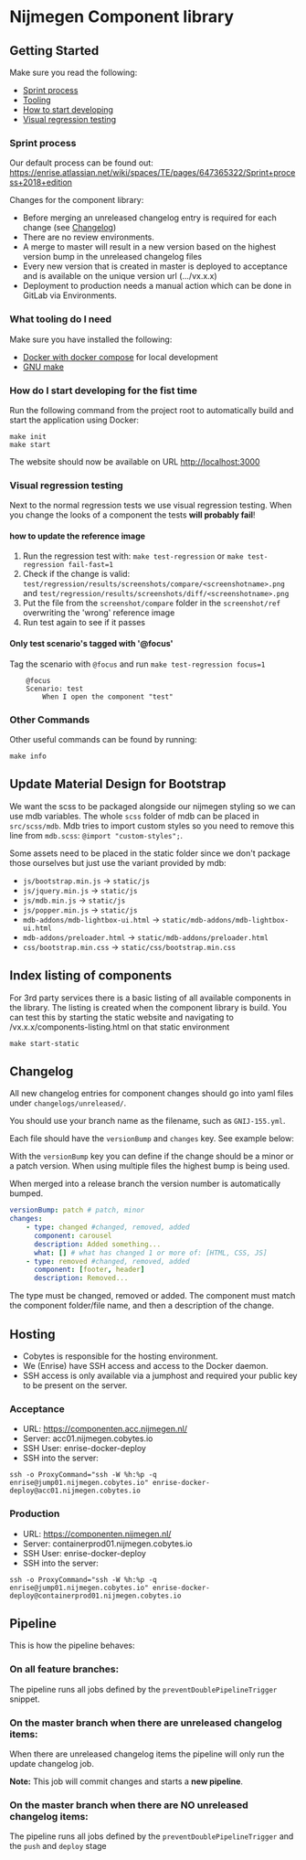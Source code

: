 # Nijmegen Component library

## Getting Started

Make sure you read the following:

-   [Sprint process](#sprint-process)
-   [Tooling](#what-tooling-do-i-need)
-   [How to start developing](#how-do-i-start-developing-for-the-fist-time)
-   [Visual regression testing](#visual-regression-testing)

### Sprint process

Our default process can be found out:
https://enrise.atlassian.net/wiki/spaces/TE/pages/647365322/Sprint+process+2018+edition

Changes for the component library:

-   Before merging an unreleased changelog entry is required for each change (see [Changelog](#changelog))
-   There are no review environments.
-   A merge to master will result in a new version based on the highest version bump in the unreleased changelog files
-   Every new version that is created in master is deployed to acceptance and is available on the unique version url (.../vx.x.x)
-   Deployment to production needs a manual action which can be done in GitLab via Environments.

### What tooling do I need

Make sure you have installed the following:

-   [Docker with docker compose](https://docs.docker.com/install/) for local development
-   [GNU make](https://www.gnu.org/software/make/)

### How do I start developing for the fist time

Run the following command from the project root to automatically build and start the application using Docker:

```shell
make init
make start
```

The website should now be available on URL <http://localhost:3000>

### Visual regression testing

Next to the normal regression tests we use visual regression testing.
When you change the looks of a component the tests **will probably fail**!

#### how to update the reference image

1. Run the regression test with: `make test-regression` or `make test-regression fail-fast=1`
2. Check if the change is valid: `test/regression/results/screenshots/compare/<screenshotname>.png` and `test/regression/results/screenshots/diff/<screenshotname>.png`
3. Put the file from the `screenshot/compare` folder in the `screenshot/ref` overwriting the 'wrong' reference image
4. Run test again to see if it passes

#### Only test scenario's tagged with '@focus'

Tag the scenario with `@focus` and run `make test-regression focus=1`

```gherkin
    @focus
    Scenario: test
        When I open the component "test"
```

### Other Commands

Other useful commands can be found by running:

```shell
make info
```

## Update Material Design for Bootstrap

We want the scss to be packaged alongside our nijmegen styling so we can use mdb variables.
The whole `scss` folder of mdb can be placed in `src/scss/mdb`. Mdb tries to import custom styles so you need to remove this line from `mdb.scss`: `@import "custom-styles";`.

Some assets need to be placed in the static folder since we don't package those ourselves but just use the variant provided by mdb:

-   `js/bootstrap.min.js` -> `static/js`
-   `js/jquery.min.js` -> `static/js`
-   `js/mdb.min.js` -> `static/js`
-   `js/popper.min.js` -> `static/js`
-   `mdb-addons/mdb-lightbox-ui.html` -> `static/mdb-addons/mdb-lightbox-ui.html`
-   `mdb-addons/preloader.html` -> `static/mdb-addons/preloader.html`
-   `css/bootstrap.min.css` -> `static/css/bootstrap.min.css`

## Index listing of components

For 3rd party services there is a basic listing of all available components in the library. The listing is created when the component library is build.
You can test this by starting the static website and navigating to /vx.x.x/components-listing.html on that static environment

```shell
make start-static
```

## Changelog

All new changelog entries for component changes should go into yaml files under `changelogs/unreleased/`.

You should use your branch name as the filename, such as `GNIJ-155.yml`.

Each file should have the `versionBump` and `changes` key. See example below:

With the `versionBump` key you can define if the change should be a minor or a patch version. When using multiple files the highest bump is being used.

When merged into a release branch the version number is automatically bumped.

```yaml
versionBump: patch # patch, minor
changes:
    - type: changed #changed, removed, added
      component: carousel
      description: Added something...
      what: [] # what has changed 1 or more of: [HTML, CSS, JS]
    - type: removed #changed, removed, added
      component: [footer, header]
      description: Removed...
```

The type must be changed, removed or added. The component must match the component folder/file name, and then a description of the change.

## Hosting

-   Cobytes is responsible for the hosting environment.
-   We (Enrise) have SSH access and access to the Docker daemon.
-   SSH access is only available via a jumphost and required your public key to be present on the server.

### Acceptance

-   URL: <https://componenten.acc.nijmegen.nl/>
-   Server: acc01.nijmegen.cobytes.io
-   SSH User: enrise-docker-deploy
-   SSH into the server:

```shell
ssh -o ProxyCommand="ssh -W %h:%p -q enrise@jump01.nijmegen.cobytes.io" enrise-docker-deploy@acc01.nijmegen.cobytes.io
```

### Production

-   URL: <https://componenten.nijmegen.nl/>
-   Server: containerprod01.nijmegen.cobytes.io
-   SSH User: enrise-docker-deploy
-   SSH into the server:

```shell
ssh -o ProxyCommand="ssh -W %h:%p -q enrise@jump01.nijmegen.cobytes.io" enrise-docker-deploy@containerprod01.nijmegen.cobytes.io
```

## Pipeline

This is how the pipeline behaves:

### On all feature branches:

The pipeline runs all jobs defined by the `preventDoublePipelineTrigger` snippet.

### On the master branch when there are unreleased changelog items:

When there are unreleased changelog items the pipeline will only run the update changelog job.

**Note:** This job will commit changes and starts a **new pipeline**.

### On the master branch when there are NO unreleased changelog items:

The pipeline runs all jobs defined by the `preventDoublePipelineTrigger` and the `push` and `deploy` stage
